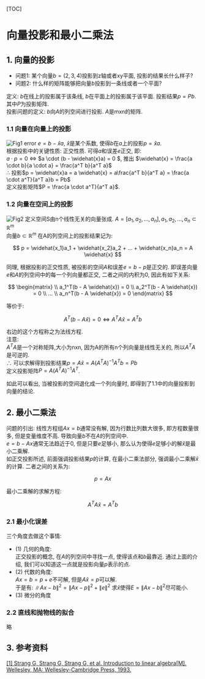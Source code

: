 [TOC]
# 向量投影和最小二乘法

## 1. 向量的投影

- 问题1: 某个向量$b=(2,3,4)$投影到z轴或者xy平面, 投影的结果长什么样子?  
- 问题2: 什么样的矩阵能够把向量$b$投影到一条线或者一个平面?   

定义: $b$在线上的投影属于该条线, $b$在平面上的投影属于该平面. 投影结果$p=Pb$. 其中$P$为投影矩阵.  
投影问题的定义: $b$向$A$的列空间进行投影. $A$是mxn的矩阵.  

### 1.1 向量在向量上的投影

![Fig1](https://img-blog.csdnimg.cn/20190724144842119.png?x-oss-process=image/watermark,type_ZmFuZ3poZW5naGVpdGk,shadow_10,text_aHR0cHM6Ly9ibG9nLmNzZG4ubmV0L0plZmZZb3VuZ19yZWdpc3RlcmVk,size_16,color_FFFFFF,t_70)
error $e = b - \widehat{x}a$, $\widehat{x}$是某个系数, 使得$b$在$a$上的投影$p = \widehat{x}a$.    
根据投影中的关键性质: 正交性质. 可得$a$和误差$e$正交, 即:  
$a \cdot p = 0$ $\Leftrightarrow$  $a \cdot (b - \widehat{x}a) = 0 $, 推出 $\widehat{x} = \frac{a \cdot b}{a \cdot a} = \frac{a^T b}{a^T a}$  
$\therefore$ 投影$p = \widehat{x}a = a \widehat{x} = a\frac{a^T b}{a^T a} = \frac{a \cdot a^T}{a^T a}b = Pb$  
定义投影矩阵$P = \frac{a \cdot a^T}{a^T a}$.  

### 1.2 向量在空间上的投影

![Fig2](https://img-blog.csdnimg.cn/20190724144853210.png?x-oss-process=image/watermark,type_ZmFuZ3poZW5naGVpdGk,shadow_10,text_aHR0cHM6Ly9ibG9nLmNzZG4ubmV0L0plZmZZb3VuZ19yZWdpc3RlcmVk,size_16,color_FFFFFF,t_70)
定义空间S由n个线性无关的向量张成. $A = [a_1, a_2, ... , a_n], a_1, a_2, ... , a_n \subset \mathbb{R}^m$  
向量$b \subset \mathbb{R}^m$ 在A的列空间上的投影结果记为:  

$$
p = \widehat{x_1}a_1 + \widehat{x_2}a_2 + ... + \widehat{x_n}a_n = A \widehat{x}
$$

同理, 根据投影的正交性质, 被投影的空间$A$和误差$e = b - p$是正交的. 即误差向量$e$和$A$的列空间中的每一个列向量都正交, 二者之间的内积为0, 因此有如下关系:  

$$
\begin{matrix}
\\ a_1^T(b - A \widehat{x}) = 0
\\ a_2^T(b - A \widehat{x}) = 0
\\ ...
\\ a_n^T(b - A \widehat{x}) = 0
\end{matrix}
$$

等价于:  

$$
A^T(b - A \widehat{x}) = 0 \Leftrightarrow A^TA\widehat{x} = A^Tb 
$$

右边的这个方程称之为法线方程.  
注意:  
$A^TA$是一个对称矩阵,大小为nxn, 因为A的所有n个列向量是线性无关的, 所以$A^TA$是可逆的.  
$\therefore$ 可以求解得到投影结果$p = A\widehat{x} = A(A^TA)^{-1}A^Tb = Pb$  
定义投影矩阵$P = A (A^TA)^{-1}A^T$.  

如此可以看出, 当被投影的空间退化成一个列向量时, 即得到了1.1中的向量投影到向量的结论.  

## 2. 最小二乘法  

问题的引出: 线性方程组$Ax=b$通常没有解, 因为行数比列数大很多, 即方程数量很多, 但是变量维度不高. 导致向量$b$不在$A$的列空间中.  
$e = b - Ax$通常无法趋近于$0$, 但是只要$e$足够小, 那么认为使得$e$足够小的解$\widehat{x}$是最小二乘解.   
如正交投影所述, 前面强调投影结果$p$的计算, 在最小二乘法部分, 强调最小二乘解$\widehat{x}$的计算. 二者之间的关系为:  

$$
p = Ax
$$

最小二乘解的求解方程:

$$
A^TA\widehat{x} = A^Tb
$$

### 2.1 最小化误差 

三个角度去做这个事情:  
- (1) 几何的角度:  
正交投影的概念, 在$A$的列空间中寻找一点, 使得该点和$b$最靠近. 通过上面的介绍, 我们可以知道这一点就是投影向量$p$表示的点.  
- (2) 代数的角度:  
$Ax = b = p + e$不可解, 但是$A\widehat{x} = p$可以解.  
于是有: $\left \| Ax - b \right \|^2 = \left \| Ax - p \right \|^2 + \left \| e \right \|^2$
求$\widehat{x}$使得$E = \left \| Ax - b \right \|^2$尽可能小.   
- (3) 微分的角度  

### 2.2 直线和抛物线的拟合
略

## 3. 参考资料

[[1] Strang G, Strang G, Strang G, et al. Introduction to linear algebra[M]. Wellesley, MA: Wellesley-Cambridge Press, 1993.](http://math.mit.edu/~gs/linearalgebra/)